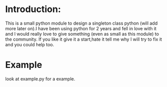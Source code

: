 # Introduction:
This is a small python module to design a singleton class python (will add more later on).I have been using python for 2 years and fell in love with it and I would really love to give something (even as small as this module) to the community. If you like it give it a start,hate it tell me why I will try to fix it and you could help too.
# Example
look at example.py for a example.
